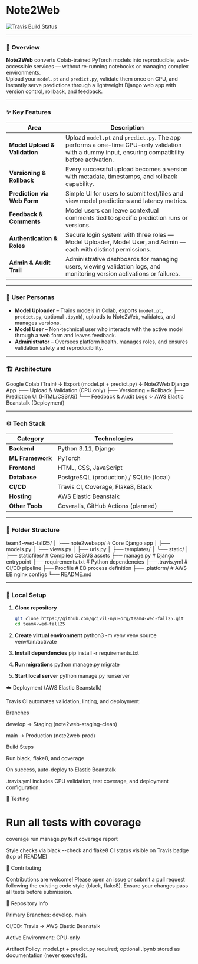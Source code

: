 # Note2Web  
[![Travis Build Status](https://app.travis-ci.com/gcivil-nyu-org/team4-wed-fall25.svg?token=9qX1QrRx4xW3zKHmcNRj&branch=develop)](https://app.travis-ci.com/gcivil-nyu-org/team4-wed-fall25)

---

### 🧠 Overview
**Note2Web** converts Colab-trained PyTorch models into reproducible, web-accessible services — without re-running notebooks or managing complex environments.  
Upload your `model.pt` and `predict.py`, validate them once on CPU, and instantly serve predictions through a lightweight Django web app with version control, rollback, and feedback.

---

### ✨ Key Features
| Area | Description |
|------|--------------|
| **Model Upload & Validation** | Upload `model.pt` and `predict.py`. The app performs a one-time CPU-only validation with a dummy input, ensuring compatibility before activation. |
| **Versioning & Rollback** | Every successful upload becomes a version with metadata, timestamps, and rollback capability. |
| **Prediction via Web Form** | Simple UI for users to submit text/files and view model predictions and latency metrics. |
| **Feedback & Comments** | Model users can leave contextual comments tied to specific prediction runs or versions. |
| **Authentication & Roles** | Secure login system with three roles — Model Uploader, Model User, and Admin — each with distinct permissions. |
| **Admin & Audit Trail** | Administrative dashboards for managing users, viewing validation logs, and monitoring version activations or failures. |

---

### 👥 User Personas
- **Model Uploader** – Trains models in Colab, exports (`model.pt`, `predict.py`, optional `.ipynb`), uploads to Note2Web, validates, and manages versions.  
- **Model User** – Non-technical user who interacts with the active model through a web form and leaves feedback.  
- **Administrator** – Oversees platform health, manages roles, and ensures validation safety and reproducibility.

---

### 🏗️ Architecture
Google Colab (Train)
↓ Export (model.pt + predict.py)
↓
Note2Web Django App
├── Upload & Validation (CPU only)
├── Versioning + Rollback
├── Prediction UI (HTML/CSS/JS)
└── Feedback & Audit Logs
↓
AWS Elastic Beanstalk (Deployment)

---

### ⚙️ Tech Stack
| Category | Technologies |
|-----------|--------------|
| **Backend** | Python 3.11, Django |
| **ML Framework** | PyTorch |
| **Frontend** | HTML, CSS, JavaScript |
| **Database** | PostgreSQL (production) / SQLite (local) |
| **CI/CD** | Travis CI, Coverage, Flake8, Black |
| **Hosting** | AWS Elastic Beanstalk |
| **Other Tools** | Coveralls, GitHub Actions (planned) |

---

### 🧩 Folder Structure
team4-wed-fall25/
│
├── note2webapp/ # Core Django app
│ ├── models.py
│ ├── views.py
│ ├── urls.py
│ ├── templates/
│ └── static/
│
├── staticfiles/ # Compiled CSS/JS assets
├── manage.py # Django entrypoint
├── requirements.txt # Python dependencies
├── .travis.yml # CI/CD pipeline
├── Procfile # EB process definition
├── .platform/ # AWS EB nginx configs
└── README.md

---

### 🚀 Local Setup
1. **Clone repository**
   ```bash
   git clone https://github.com/gcivil-nyu-org/team4-wed-fall25.git
   cd team4-wed-fall25
   
2. **Create virtual environment**
   python3 -m venv venv
   source venv/bin/activate

3. **Install dependencies**
   pip install -r requirements.txt

4. **Run migrations**
   python manage.py migrate
   
5. **Start local server**
   python manage.py runserver

☁️ Deployment (AWS Elastic Beanstalk)

Travis CI automates validation, linting, and deployment:

Branches

develop → Staging (note2web-staging-clean)

main → Production (note2web-prod)

Build Steps

Run black, flake8, and coverage

On success, auto-deploy to Elastic Beanstalk

.travis.yml includes CPU validation, test coverage, and deployment configuration.


🔬 Testing
# Run all tests with coverage
coverage run manage.py test
coverage report

Style checks via black --check and flake8
CI status visible on Travis badge (top of README)


🤝 Contributing

Contributions are welcome!
Please open an issue or submit a pull request following the existing code style (black, flake8).
Ensure your changes pass all tests before submission.


📂 Repository Info

Primary Branches: develop, main

CI/CD: Travis → AWS Elastic Beanstalk

Active Environment: CPU-only

Artifact Policy: model.pt + predict.py required; optional .ipynb stored as documentation (never executed).
